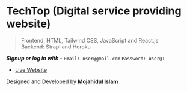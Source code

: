 # TechTop (Digital service providing website)

>Frontend: HTML, Tailwind CSS, JavaScript and React.js    
>Backend: Strapi and Heroku

***Signup or log in with -***
`Email: user@gmail.com`
`Password: user@1`

* [Live Website](https://techtop.netlify.app/ "TechTop's Homepage")


<!-- >***Designed and Developed by `Mojahidul Islam`*** -->
Designed and Developed by **Mojahidul Islam**